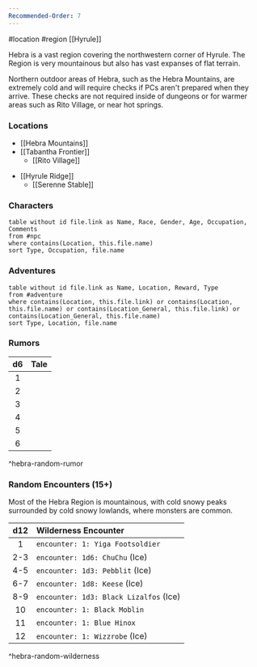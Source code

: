 ```yaml
---
Recommended-Order: 7
---
```


#location #region [[Hyrule]]

Hebra is a vast region covering the northwestern corner of Hyrule. The Region is very mountainous but also has vast expanses of flat terrain.

Northern outdoor areas of Hebra, such as the Hebra Mountains, are extremely cold and will require checks if PCs aren't prepared when they arrive. These checks are not required inside of dungeons or for warmer areas such as Rito Village, or near hot springs.

### Locations

- [[Hebra Mountains]]
- [[Tabantha Frontier]]
	- [[Rito Village]]
* [[Hyrule Ridge]]
	- [[Serenne Stable]]

### Characters
```dataview
table without id file.link as Name, Race, Gender, Age, Occupation, Comments
from #npc
where contains(Location, this.file.name)
sort Type, Occupation, file.name
```

### Adventures
```dataview
table without id file.link as Name, Location, Reward, Type
from #adventure
where contains(Location, this.file.link) or contains(Location, this.file.name) or contains(Location_General, this.file.link) or contains(Location_General, this.file.name)
sort Type, Location, file.name
```

### Rumors

| d6  | Tale |
|:---:|:---- |
|  1  |      |
|  2  |      |
|  3  |      |
|  4  |      |
|  5  |      |
|  6  |      |
^hebra-random-rumor

### Random Encounters (15+)

Most of the Hebra Region is mountainous, with cold snowy peaks surrounded by cold snowy lowlands, where monsters are common.

| d12 | Wilderness Encounter             |
|:---:|:-------------------------------- |
|  1  | `encounter: 1: Yiga Footsoldier` |
| 2-3 | `encounter: 1d6: ChuChu` (Ice)     |
| 4-5 | `encounter: 1d3: Pebblit` (Ice)  |
| 6-7 | `encounter: 1d8: Keese` (Ice)      |
| 8-9 | `encounter: 1d3: Black Lizalfos` (Ice) |
| 10  | `encounter: 1: Black Moblin`     |
| 11  | `encounter: 1: Blue Hinox`       |
| 12  | `encounter: 1: Wizzrobe` (Ice)     |
^hebra-random-wilderness
